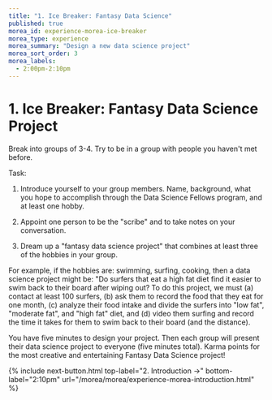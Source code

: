 ```yaml
---
title: "1. Ice Breaker: Fantasy Data Science"
published: true
morea_id: experience-morea-ice-breaker
morea_type: experience
morea_summary: "Design a new data science project"
morea_sort_order: 3
morea_labels:
  - 2:00pm-2:10pm
---
```


# 1. Ice Breaker: Fantasy Data Science Project

Break into groups of 3-4. Try to be in a group with people you haven't met before.

Task: 

1. Introduce yourself to your group members. Name, background, what you hope to accomplish through the Data Science Fellows program, and at least one hobby.

2. Appoint one person to be the "scribe" and to take notes on your conversation.

3. Dream up a "fantasy data science project" that combines at least three of the hobbies in your group.

For example, if the hobbies are: swimming, surfing, cooking, then a data science project might be:  "Do surfers that eat a high fat diet find it easier to swim back to their board after wiping out? To do this project, we must (a) contact at least 100 surfers, (b) ask them to record the food that they eat for one month, (c) analyze their food intake and divide the surfers into "low fat", "moderate fat", and "high fat" diet, and (d) video them surfing and record the time it takes for them to swim back to their board (and the distance).

You have five minutes to design your project. Then each group will present their data science project to everyone (five minutes total).  Karma points for the most creative and entertaining Fantasy Data Science project!

{% include next-button.html
top-label="2. Introduction ->"
bottom-label="2:10pm"
url="/morea/morea/experience-morea-introduction.html" %}
